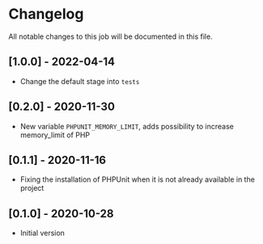 # Changelog
All notable changes to this job will be documented in this file.

## [1.0.0] - 2022-04-14
* Change the default stage into `tests`

## [0.2.0] - 2020-11-30
* New variable `PHPUNIT_MEMORY_LIMIT`, adds possibility to increase memory_limit of PHP

## [0.1.1] - 2020-11-16
* Fixing the installation of PHPUnit when it is not already available in the project

## [0.1.0] - 2020-10-28
* Initial version